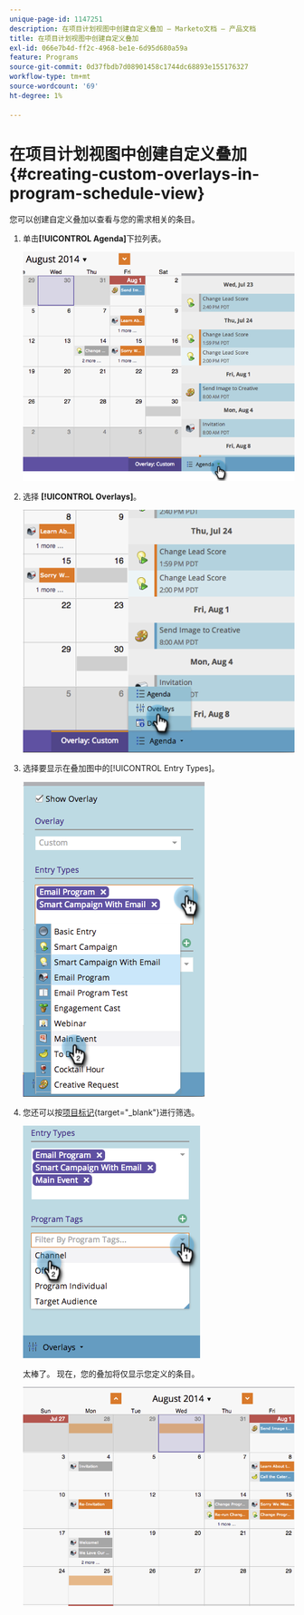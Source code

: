 ```yaml
---
unique-page-id: 1147251
description: 在项目计划视图中创建自定义叠加 — Marketo文档 — 产品文档
title: 在项目计划视图中创建自定义叠加
exl-id: 066e7b4d-ff2c-4968-be1e-6d95d680a59a
feature: Programs
source-git-commit: 0d37fbdb7d08901458c1744dc68893e155176327
workflow-type: tm+mt
source-wordcount: '69'
ht-degree: 1%

---
```


# 在项目计划视图中创建自定义叠加 {#creating-custom-overlays-in-program-schedule-view}

您可以创建自定义叠加以查看与您的需求相关的条目。

1. 单击&#x200B;**[!UICONTROL Agenda]**&#x200B;下拉列表。

   ![](assets/image2014-9-24-10-3a20-3a11.png)

1. 选择 **[!UICONTROL Overlays]**。

   ![](assets/image2014-9-24-10-3a20-3a17.png)

1. 选择要显示在叠加图中的[!UICONTROL Entry Types]。

   ![](assets/image2014-9-24-10-3a20-3a26.png)

1. 您还可以按[项目标记](/help/marketo/product-docs/core-marketo-concepts/programs/working-with-programs/use-tags-in-a-program.md){target="_blank"}进行筛选。

   ![](assets/image2014-9-24-10-3a20-3a32.png)

   太棒了。 现在，您的叠加将仅显示您定义的条目。

   ![](assets/image2014-9-24-10-3a20-3a37.png)
